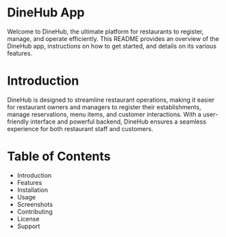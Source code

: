 # DineHub App

 Welcome to DineHub, the ultimate platform for restaurants to register, manage, and operate efficiently. This README provides an overview of the DineHub app, instructions on how to get started, and details on its various features.

# Introduction

 DineHub is designed to streamline restaurant operations, making it easier for restaurant owners and managers to register their establishments, manage reservations, menu items, and customer interactions. With a user-friendly interface and powerful backend, DineHub ensures a seamless experience for both restaurant staff and customers.

# Table of Contents
* Introduction
* Features
* Installation
* Usage
* Screenshots
* Contributing
* License
* Support